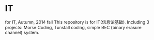 IT
==

for IT, Autumn, 2014 fall
This repository is for IT(信息论基础).
Including 3 projects: Morse Coding, Tunstall coding, simple BEC (binary erasure channel) system.
